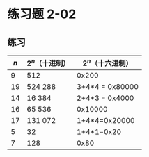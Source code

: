 # 练习题 2-02

## 练习

| $n$  | $2^n$（十进制） | $2^n$（十六进制） |
| ---- | --------------- | ----------------- |
| 9    | 512             | 0x200             |
| 19   | 524 288         | 3+4*4 = 0x80000   |
| 14   | 16 384          | 2+4*3 = 0x4000    |
| 16   | 65 536          | 0x10000           |
| 17   | 131 072         | 1+4*4=0x20000     |
| 5    | 32              | 1+4*1=0x20        |
| 7    | 128             | 0x80              |